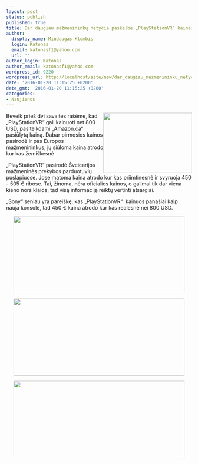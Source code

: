 ```yaml
---
layout: post
status: publish
published: true
title: Dar daugiau mažmenininkų netyčia paskelbė „PlayStationVR“ kainas
author:
  display_name: Mindaugas Klumbis
  login: Katonas
  email: katonasf1@yahoo.com
  url: ''
author_login: Katonas
author_email: katonasf1@yahoo.com
wordpress_id: 9220
wordpress_url: http://localhost/site/new/dar_daugiau_mazmenininku_netycia_paskelbe_playstationvr_kainas/
date: '2016-01-20 11:15:25 +0200'
date_gmt: '2016-01-20 11:15:25 +0200'
categories:
- Naujienos
---
```

<p>
	<a href="http://technews.lt/userfiles/c298b3cb58ecb201eb9eaf76d30f3081_L.jpg"><img alt="" src="http://technews.lt/userfiles/c298b3cb58ecb201eb9eaf76d30f3081_L.jpg" style="width: 240px; height: 163px; float: right;" /></a>Beveik prie&scaron; dvi savaites ra&scaron;ėme, kad &bdquo;PlayStationVR&ldquo; gali kainuoti net 800 USD, pasitelkdami &bdquo;Amazon.ca&ldquo; pasiūlytą kainą. Dabar pirmosios kainos pasirodė ir pas Europos mažmenininkus, jų siūloma kaina atrodo kur kas žemi&scaron;kesnė</p>
<p>
	&bdquo;PlayStationVR&ldquo; pasirodė &Scaron;veicarijos mažmeninės prekybos parduotuvių puslapiuose. Jose matoma kaina atrodo kur kas priimtinesnė ir svyruoja 450 - 505 &euro; ribose. Tai, žinoma, nėra oficialios kainos, o galimai tik dar viena kieno nors klaida, tad visą informaciją reiktų vertinti atsargiai.</p>
<p>
	&bdquo;Sony&ldquo; seniau yra parei&scaron;kę, kas &bdquo;PlayStationVR&ldquo;&nbsp; kainuos pana&scaron;iai kaip nauja konsolė, tad 450 &euro; kaina atrodo kur kas realesnė nei 800 USD.</p>
<p style="text-align: center;">
	<a href="http://technews.lt/userfiles/160119092018991943.png"><img alt="" src="http://technews.lt/userfiles/160119092018991943.png" style="width: 464px; height: 210px;" /></a></p>
<p style="text-align: center;">
	<a href="http://technews.lt/userfiles/16011909201988293.png"><img alt="" src="http://technews.lt/userfiles/16011909201988293.png" style="width: 464px; height: 210px;" /></a></p>
<p style="text-align: center;">
	<a href="http://technews.lt/userfiles/160119092019184566.png"><img alt="" src="http://technews.lt/userfiles/160119092019184566.png" style="width: 464px; height: 210px;" /></a></p>
